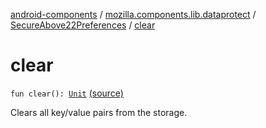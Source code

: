 [android-components](../../index.md) / [mozilla.components.lib.dataprotect](../index.md) / [SecureAbove22Preferences](index.md) / [clear](./clear.md)

# clear

`fun clear(): `[`Unit`](https://kotlinlang.org/api/latest/jvm/stdlib/kotlin/-unit/index.html) [(source)](https://github.com/mozilla-mobile/android-components/blob/master/components/lib/dataprotect/src/main/java/mozilla/components/lib/dataprotect/SecureAbove22Preferences.kt#L75)

Clears all key/value pairs from the storage.

